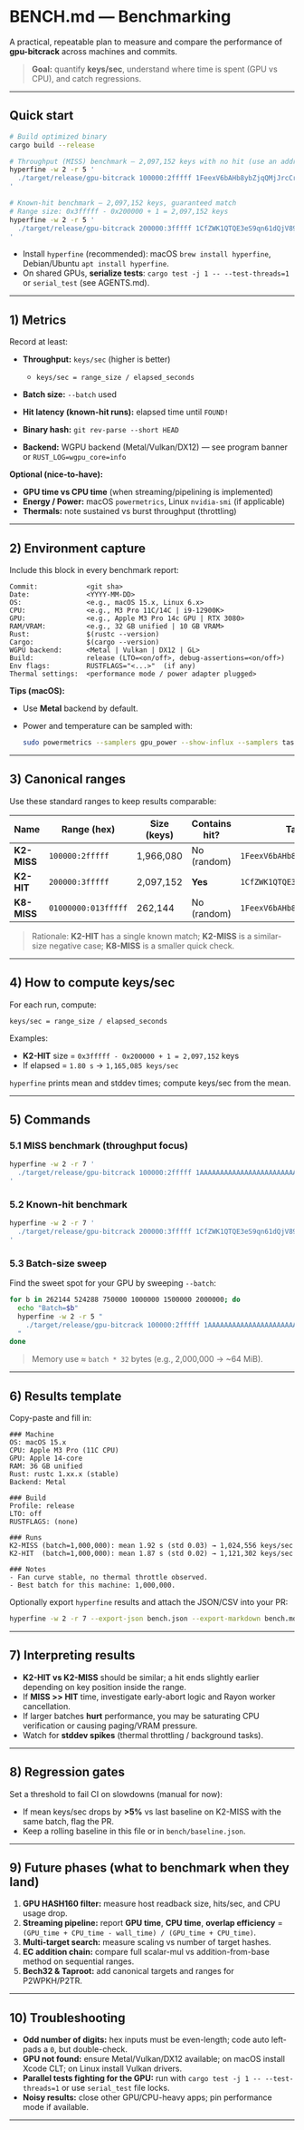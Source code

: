 # BENCH.md — Benchmarking

A practical, repeatable plan to measure and compare the performance of **gpu-bitcrack** across machines and commits.

> **Goal:** quantify **keys/sec**, understand where time is spent (GPU vs CPU), and catch regressions.

---

## Quick start

```bash
# Build optimized binary
cargo build --release

# Throughput (MISS) benchmark — 2,097,152 keys with no hit (use an address that won't match)
hyperfine -w 2 -r 5 '
  ./target/release/gpu-bitcrack 100000:2fffff 1FeexV6bAHb8ybZjqQMjJrcCrHGW9sb6uF --batch 1000000
'

# Known-hit benchmark — 2,097,152 keys, guaranteed match
# Range size: 0x3fffff - 0x200000 + 1 = 2,097,152 keys
hyperfine -w 2 -r 5 '
  ./target/release/gpu-bitcrack 200000:3fffff 1CfZWK1QTQE3eS9qn61dQjV89KDjZzfNcv --batch 1000000
'
````

* Install `hyperfine` (recommended): macOS `brew install hyperfine`, Debian/Ubuntu `apt install hyperfine`.
* On shared GPUs, **serialize tests**: `cargo test -j 1 -- --test-threads=1` or `serial_test` (see AGENTS.md).

---

## 1) Metrics

Record at least:

* **Throughput:** `keys/sec` (higher is better)

    * `keys/sec = range_size / elapsed_seconds`
* **Batch size:** `--batch` used
* **Hit latency (known-hit runs):** elapsed time until `FOUND!`
* **Binary hash:** `git rev-parse --short HEAD`
* **Backend:** WGPU backend (Metal/Vulkan/DX12) — see program banner or `RUST_LOG=wgpu_core=info`

**Optional (nice-to-have):**

* **GPU time vs CPU time** (when streaming/pipelining is implemented)
* **Energy / Power:** macOS `powermetrics`, Linux `nvidia-smi` (if applicable)
* **Thermals:** note sustained vs burst throughput (throttling)

---

## 2) Environment capture

Include this block in every benchmark report:

```
Commit:            <git sha>
Date:              <YYYY-MM-DD>
OS:                <e.g., macOS 15.x, Linux 6.x>
CPU:               <e.g., M3 Pro 11C/14C | i9-12900K>
GPU:               <e.g., Apple M3 Pro 14c GPU | RTX 3080>
RAM/VRAM:          <e.g., 32 GB unified | 10 GB VRAM>
Rust:              $(rustc --version)
Cargo:             $(cargo --version)
WGPU backend:      <Metal | Vulkan | DX12 | GL>
Build:             release (LTO=<on/off>, debug-assertions=<on/off>)
Env flags:         RUSTFLAGS="<...>"  (if any)
Thermal settings:  <performance mode / power adapter plugged>
```

**Tips (macOS):**

* Use **Metal** backend by default.
* Power and temperature can be sampled with:

  ```bash
  sudo powermetrics --samplers gpu_power --show-influx --samplers tasks --timeout 10
  ```

---

## 3) Canonical ranges

Use these standard ranges to keep results comparable:

| Name        | Range (hex)         | Size (keys) | Contains hit? | Target address                       |
| ----------- | ------------------- | ----------- | ------------- | ------------------------------------ |
| **K2-MISS** | `100000:2fffff`     | 1,966,080   | No (random)   | `1FeexV6bAHb8ybZjqQMjJrcCrHGW9sb6uF` |
| **K2-HIT**  | `200000:3fffff`     | 2,097,152   | **Yes**       | `1CfZWK1QTQE3eS9qn61dQjV89KDjZzfNcv` |
| **K8-MISS** | `01000000:013fffff` | 262,144     | No (random)   | `1FeexV6bAHb8ybZjqQMjJrcCrHGW9sb6uF` |

> Rationale: **K2-HIT** has a single known match; **K2-MISS** is a similar-size negative case; **K8-MISS** is a smaller quick check.

---

## 4) How to compute keys/sec

For each run, compute:

```
keys/sec = range_size / elapsed_seconds
```

Examples:

* **K2-HIT** size = `0x3fffff - 0x200000 + 1 = 2,097,152` keys
* If elapsed = `1.80 s` → `1,165,085 keys/sec`

`hyperfine` prints mean and stddev times; compute keys/sec from the mean.

---

## 5) Commands

### 5.1 MISS benchmark (throughput focus)

```bash
hyperfine -w 2 -r 7 '
  ./target/release/gpu-bitcrack 100000:2fffff 1AAAAAAAAAAAAAAAAAAAAAAAAAAAAAAAAA --batch 1000000
'
```

### 5.2 Known-hit benchmark

```bash
hyperfine -w 2 -r 7 '
  ./target/release/gpu-bitcrack 200000:3fffff 1CfZWK1QTQE3eS9qn61dQjV89KDjZzfNcv --batch 1000000
'
```

### 5.3 Batch-size sweep

Find the sweet spot for your GPU by sweeping `--batch`:

```bash
for b in 262144 524288 750000 1000000 1500000 2000000; do
  echo "Batch=$b"
  hyperfine -w 2 -r 5 "
    ./target/release/gpu-bitcrack 100000:2fffff 1AAAAAAAAAAAAAAAAAAAAAAAAAAAAAAAAA --batch $b
  "
done
```

> Memory use ≈ `batch * 32` bytes (e.g., 2,000,000 → \~64 MiB).

---

## 6) Results template

Copy-paste and fill in:

```
### Machine
OS: macOS 15.x
CPU: Apple M3 Pro (11C CPU)
GPU: Apple 14-core
RAM: 36 GB unified
Rust: rustc 1.xx.x (stable)
Backend: Metal

### Build
Profile: release
LTO: off
RUSTFLAGS: (none)

### Runs
K2-MISS (batch=1,000,000): mean 1.92 s (std 0.03) → 1,024,556 keys/sec
K2-HIT  (batch=1,000,000): mean 1.87 s (std 0.02) → 1,121,302 keys/sec

### Notes
- Fan curve stable, no thermal throttle observed.
- Best batch for this machine: 1,000,000.
```

Optionally export `hyperfine` results and attach the JSON/CSV into your PR:

```bash
hyperfine -w 2 -r 7 --export-json bench.json --export-markdown bench.md '...'
```

---

## 7) Interpreting results

* **K2-HIT vs K2-MISS** should be similar; a hit ends slightly earlier depending on key position inside the range.
* If **MISS >> HIT** time, investigate early-abort logic and Rayon worker cancellation.
* If larger batches **hurt** performance, you may be saturating CPU verification or causing paging/VRAM pressure.
* Watch for **stddev spikes** (thermal throttling / background tasks).

---

## 8) Regression gates

Set a threshold to fail CI on slowdowns (manual for now):

* If mean keys/sec drops by **>5%** vs last baseline on K2-MISS with the same batch, flag the PR.
* Keep a rolling baseline in this file or in `bench/baseline.json`.

---

## 9) Future phases (what to benchmark when they land)

1. **GPU HASH160 filter:** measure host readback size, hits/sec, and CPU usage drop.
2. **Streaming pipeline:** report **GPU time**, **CPU time**, **overlap efficiency** = `(GPU_time + CPU_time - wall_time) / (GPU_time + CPU_time)`.
3. **Multi-target search:** measure scaling vs number of target hashes.
4. **EC addition chain:** compare full scalar-mul vs addition-from-base method on sequential ranges.
5. **Bech32 & Taproot:** add canonical targets and ranges for P2WPKH/P2TR.

---

## 10) Troubleshooting

* **Odd number of digits:** hex inputs must be even-length; code auto left-pads a `0`, but double-check.
* **GPU not found:** ensure Metal/Vulkan/DX12 available; on macOS install Xcode CLT; on Linux install Vulkan drivers.
* **Parallel tests fighting for the GPU:** run with `cargo test -j 1 -- --test-threads=1` or use `serial_test` file locks.
* **Noisy results:** close other GPU/CPU-heavy apps; pin performance mode if available.

---
